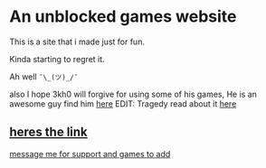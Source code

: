 # An unblocked games website
This is a site that i made just for fun.

Kinda starting to regret it.

Ah well `¯\_(ツ)_/¯ `

also I hope 3kh0 will forgive for using some of his games, He is an awesome guy find him [here](https://github.com/3kh0)
EDIT: Tragedy read about it [here]()

[heres the link](https://sudo11.netlify.app)
--
[message me for support and games to add](mailto:hadanapples@gmail.com)

